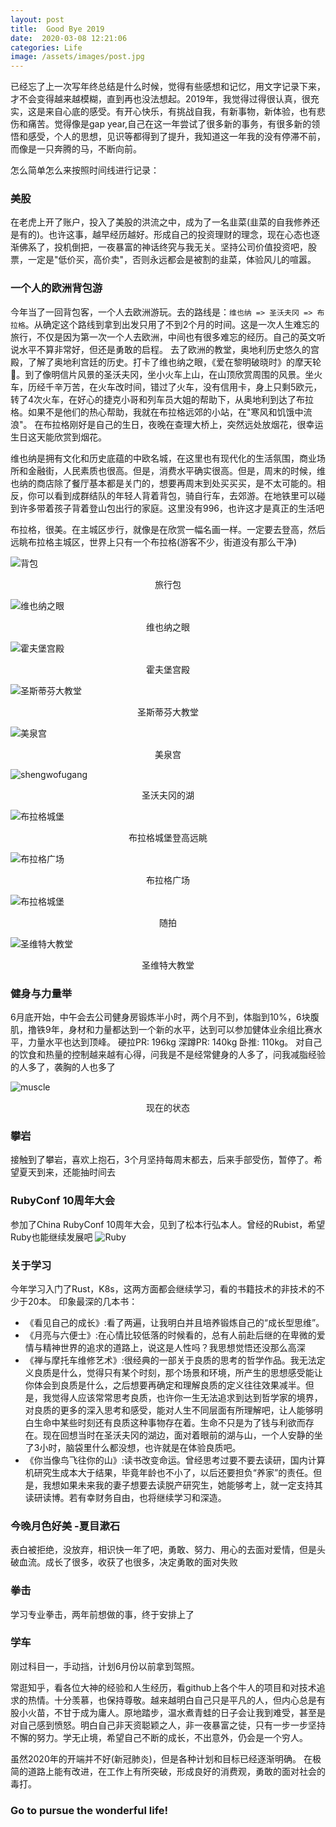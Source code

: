 ```yaml
---
layout: post
title:  Good Bye 2019
date:  2020-03-08 12:21:06
categories: Life
image: /assets/images/post.jpg
---
```


已经忘了上一次写年终总结是什么时候，觉得有些感想和记忆，用文字记录下来，才不会变得越来越模糊，直到再也没法想起。2019年，我觉得过得很认真，很充实，这是来自心底的感受。有开心快乐，有挑战自我，有新事物，新体验，也有悲伤和痛苦。觉得像是gap year,自己在这一年尝试了很多新的事务，有很多新的领悟和感受，个人的思想，见识等都得到了提升，我知道这一年我的没有停滞不前，而像是一只奔腾的马，不断向前。

怎么简单怎么来按照时间线进行记录：

### 美股
在老虎上开了账户，投入了美股的洪流之中，成为了一名韭菜(韭菜的自我修养还是有的)。也许这事，越早经历越好。形成自己的投资理财的理念，现在心态也逐渐佛系了，投机倒把，一夜暴富的神话终究与我无关。坚持公司价值投资吧，股票，一定是"低价买，高价卖"，否则永远都会是被割的韭菜，体验风儿的喧嚣。

### 一个人的欧洲背包游
今年当了一回背包客，一个人去欧洲游玩。去的路线是：`维也纳 => 圣沃夫冈 => 布拉格`。从确定这个路线到拿到出发只用了不到2个月的时间。这是一次人生难忘的旅行，不仅是因为第一次一个人去欧洲，中间也有很多难忘的经历。自己的英文听说水平不算非常好，但还是勇敢的启程。
去了欧洲的教堂，奥地利历史悠久的宫殿，了解了奥地利宫廷的历史。打卡了维也纳之眼，《爱在黎明破晓时》的摩天轮🎡。到了像明信片风景的圣沃夫冈，坐小火车上山，在山顶欣赏周围的风景。坐火车，历经千辛万苦，在火车改时间，错过了火车，没有信用卡，身上只剩5欧元，转了4次火车，在好心的捷克小哥和列车员大姐的帮助下，从奥地利到达了布拉格。如果不是他们的热心帮助，我就在布拉格远郊的小站，在"寒风和饥饿中流浪"。
在布拉格刚好是自己的生日，夜晚在查理大桥上，突然远处放烟花，很幸运生日这天能欣赏到烟花。

维也纳是拥有文化和历史底蕴的中欧名城，在这里也有现代化的生活氛围，商业场所和金融街，人民素质也很高。但是，消费水平确实很高。但是，周末的时候，维也纳的商店除了餐厅基本都是关门的，想要再周末到处买买买，是不太可能的。相反，你可以看到成群结队的年轻人背着背包，骑自行车，去郊游。在地铁里可以碰到许多带着孩子背着登山包出行的家庭。这里没有996，也许这才是真正的生活吧

布拉格，很美。在主城区步行，就像是在欣赏一幅名画一样。一定要去登高，然后远眺布拉格主城区，世界上只有一个布拉格(游客不少，街道没有那么干净)

![背包]( /assets/images/2019/bao.jpeg)
<center>旅行包</center>

![维也纳之眼]( /assets/images/2019/mo.jpg)
<center>维也纳之眼</center>

![霍夫堡宫殿]( /assets/images/2019/huo.jpg)
<center>霍夫堡宫殿</center>

![圣斯蒂芬大教堂]( /assets/images/2019/jiao2.jpg)
<center>圣斯蒂芬大教堂</center>

![美泉宫]( /assets/images/2019/shui.jpg)
<center>美泉宫</center>

![shengwofugang]( /assets/images/2019/hu.jpg)
<center>圣沃夫冈的湖</center>

![布拉格城堡]( /assets/images/2019/kan.jpg)
<center>布拉格城堡登高远眺</center>

![布拉格广场]( /assets/images/2019/guang.jpg)
<center>布拉格广场</center>

![布拉格城堡]( /assets/images/2019/tow.jpg)
<center>随拍</center>

![圣维特大教堂]( /assets/images/2019/jiao1.jpg)
<center>圣维特大教堂</center>

### 健身与力量举
6月底开始，中午会去公司健身房锻炼半小时，两个月不到，体脂到10%，6块腹肌，撸铁9年，身材和力量都达到一个新的水平，达到可以参加健体业余组比赛水平，力量水平也达到顶峰。
硬拉PR: 196kg 深蹲PR: 140kg 卧推: 110kg。
对自己的饮食和热量的控制越来越有心得，问我是不是经常健身的人多了，问我减脂经验的人多了，袭胸的人也多了

![muscle]( /assets/images/2019/muscle.jpg)
<center>现在的状态</center>

### 攀岩
接触到了攀岩，喜欢上抱石，3个月坚持每周末都去，后来手部受伤，暂停了。希望夏天到来，还能抽时间去

### RubyConf 10周年大会
参加了China RubyConf 10周年大会，见到了松本行弘本人。曾经的Rubist，希望Ruby也能继续发展吧
![Ruby]( /assets/images/2019/ruby.jpeg)

### 关于学习
今年学习入门了Rust，K8s，这两方面都会继续学习，看的书籍技术的非技术的不少于20本。
印象最深的几本书：
- 《看见自己的成长》:看了两遍，让我明白并且培养锻炼自己的“成长型思维”。
- 《月亮与六便士》:在心情比较低落的时候看的，总有人前赴后继的在卑微的爱情与精神世界的追求的道路上，说这是人性吗？我思想觉悟还没那么高深
- 《禅与摩托车维修艺术》:很经典的一部关于良质的思考的哲学作品。我无法定义良质是什么，觉得只有某个时刻，那个场景和环境，所产生的思想感受能让你体会到良质是什么，之后想要再确定和理解良质的定义往往效果减半。但是，我觉得人应该常常思考良质，也许你一生无法追求到达到哲学家的境界，对良质的更多的深入思考和感受，能对人生不同层面有所理解吧，让人能够明白生命中某些时刻还有良质这种事物存在着。生命不只是为了钱与利欲而存在。现在回想当时在圣沃夫冈的湖边，面对着眼前的湖与山，一个人安静的坐了3小时，脑袋里什么都没想，也许就是在体验良质吧。
- 《你当像鸟飞往你的山》:读书改变命运。曾经思考过要不要去读研，国内计算机研究生成本大于结果，毕竟年龄也不小了，以后还要担负“养家”的责任。但是，我想如果未来我的妻子想要去读脱产研究生，她能够考上，就一定支持其读研读博。若有幸财务自由，也将继续学习和深造。

### 今晚月色好美 -夏目漱石
表白被拒绝，没放弃，相识快一年了吧，勇敢、努力、用心的去面对爱情，但是头破血流。成长了很多，收获了也很多，决定勇敢的面对失败

### 拳击
学习专业拳击，两年前想做的事，终于安排上了

### 学车
刚过科目一，手动挡，计划6月份以前拿到驾照。

常逛知乎，看各位大神的经验和人生经历，看github上各个牛人的项目和对技术追求的热情。十分羡慕，也保持尊敬。越来越明白自己只是平凡的人，但内心总是有股小火苗，不甘于成为庸人。原地踏步，温水煮青蛙的日子会让我到难受，甚至是对自己感到愤怒。明白自己非天资聪颖之人，非一夜暴富之徒，只有一步一步坚持不懈的努力。学无止境，希望自己不断的成长，不出意外，仍会是一个穷人。

虽然2020年的开端并不好(新冠肺炎)，但是各种计划和目标已经逐渐明确。
在极简的道路上能有改进，在工作上有所突破，形成良好的消费观，勇敢的面对社会的毒打。

### Go to pursue the wonderful life!
